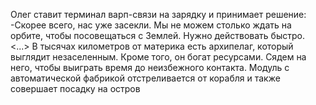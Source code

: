 Олег ставит терминал варп-связи на зарядку и принимает решение:
-Скорее всего, нас уже засекли. Мы не можем столько ждать на орбите, чтобы посовещаться с Землей. Нужно действовать быстро. <...> В тысячах километров от материка есть архипелаг, который выглядит незаселенным. Кроме того, он богат ресурсами. Сядем на него, чтобы выиграть время до неизбежного контакта.
Модуль с автоматической фабрикой отстреливается от корабля и также совершает посадку на остров